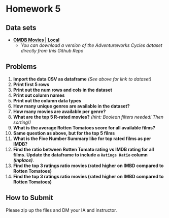<!---
{"next":"Homework/final.md","title":"Homework 5"}
-->

# Homework 5

## Data sets

* **[OMDB Movies | Local](https://raw.githubusercontent.com/mottaquikarim/PythonProgramming/master/raw_data/movies_rated.csv)**
	* *You can download a version of the Adventureworks Cycles dataset directly from this Github Repo* 

## Problems

1. **Import the data CSV as dataframe** *(See above for link to dataset)*
2. **Print first 5 rows**
3. **Print out the num rows and cols in the dataset**
4. **Print out column names**
5. **Print out the column data types**
6. **How many unique genres are available in the dataset?**
7. **How many movies are available per genre?**
8. **What are the top 5 R-rated movies?** *(hint: Boolean filters needed! Then sorting!)*
9. **What is the average Rotten Tomatoes score for all available films?**
10. **Same question as above, but for the top 5 films**
11. **What is the Five Number Summary like for top rated films as per IMDB?**
12. **Find the ratio between Rotten Tomato rating vs IMDB rating for all films. Update the dataframe to include a `Ratings Ratio` column *(inplace)***.
13. **Find the top 3 ratings ratio movies (rated higher on IMBD compared to Rotten Tomatoes)**
14. **Find the top 3 ratings ratio movies (rated higher on IMBD compared to Rotten Tomatoes)**

## How to Submit

Please zip up the files and DM your IA and instructor.
